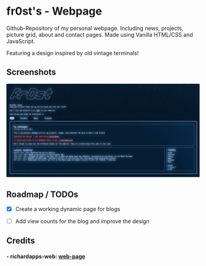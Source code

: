 
# fr0st's - Webpage
Github-Repository of my personal webpage. Including news, projects, picture grid, about and contact pages.
Made using Vanilla HTML/CSS and JavaScript.

Featuring a design inspired by old vintage terminals!

## Screenshots

![App Screenshot](https://raw.githubusercontent.com/fr0st-iwnl/assets/main/thumbnails/fr0st.png)


## Roadmap / TODOs

- [x] Create a working dynamic page for blogs
- [ ] Add view counts for the blog and improve the design


## Credits

#### - richardapps-web: [web-page](https://github.com/Richard-Apps/richardapps-web) 
